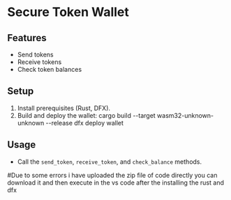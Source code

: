 # Secure Token Wallet

## Features
- Send tokens
- Receive tokens
- Check token balances

## Setup
1. Install prerequisites (Rust, DFX).
2. Build and deploy the wallet:
cargo build --target wasm32-unknown-unknown --release dfx deploy wallet

## Usage
- Call the `send_token`, `receive_token`, and `check_balance` methods.

#Due to some errors i have uploaded the zip file of code directly you can download it and then 
execute in the vs code after the installing the rust and dfx 
